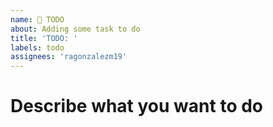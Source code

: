```yaml
---
name: 📝 TODO
about: Adding some task to do
title: 'TODO: '
labels: todo
assignees: 'ragonzalezm19'
---
```


# Describe what you want to do


